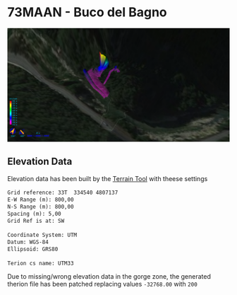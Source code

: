 73MAAN - Buco del Bagno
=======================

![3D result](cave.png)


Elevation Data
--------------

Elevation data has been built by the [Terrain Tool](http://www.ubss.org.uk/terraintool/terraintool.php) with theese settings

	Grid reference: 33T  334540 4807137
	E-W Range (m): 800,00
	N-S Range (m): 800,00
	Spacing (m): 5,00
	Grid Ref is at: SW

	Coordinate System: UTM
	Datum: WGS-84
	Ellipsoid: GRS80

	Terion cs name: UTM33

Due to missing/wrong elevation data in the gorge zone, the generated therion file has been patched replacing values `-32768.00` with `200`
